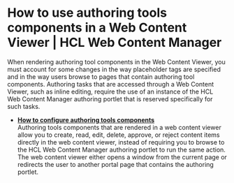 # How to use authoring tools components in a Web Content Viewer \| HCL Web Content Manager

When rendering authoring tool components in the Web Content Viewer, you must account for some changes in the way placeholder tags are specified and in the way users browse to pages that contain authoring tool components. Authoring tasks that are accessed through a Web Content Viewer, such as inline editing, require the use of an instance of the HCL Web Content Manager authoring portlet that is reserved specifically for such tasks.

-   **[How to configure authoring tools components](../wcm/wcm_config_wcmviewer_authcomp.md)**  
Authoring tools components that are rendered in a web content viewer allow you to create, read, edit, delete, approve, or reject content items directly in the web content viewer, instead of requiring you to browse to the HCL Web Content Manager authoring portlet to run the same action. The web content viewer either opens a window from the current page or redirects the user to another portal page that contains the authoring portlet.


